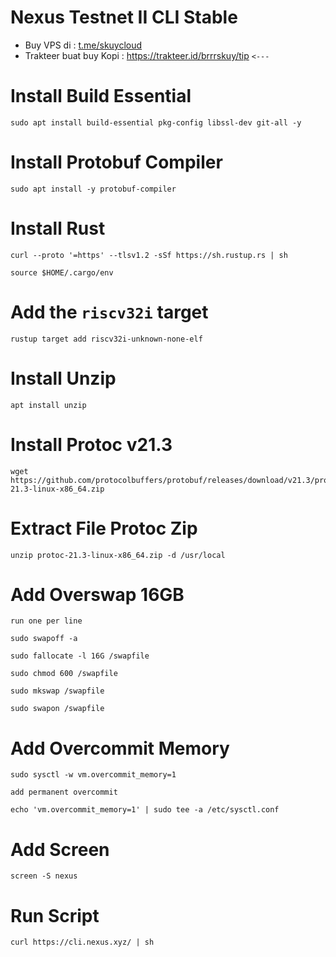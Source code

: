 # Nexus Testnet II CLI Stable

- Buy VPS di : [t.me/skuycloud](t.me/skuycloud)
- Trakteer buat buy Kopi : https://trakteer.id/brrrskuy/tip `<---`

# Install Build Essential
```
sudo apt install build-essential pkg-config libssl-dev git-all -y
```
# Install Protobuf Compiler
```
sudo apt install -y protobuf-compiler
```
# Install Rust
```
curl --proto '=https' --tlsv1.2 -sSf https://sh.rustup.rs | sh
```
```
source $HOME/.cargo/env
```
# Add the `riscv32i` target
```
rustup target add riscv32i-unknown-none-elf
```
# Install Unzip
```
apt install unzip
```
# Install Protoc v21.3
```
wget https://github.com/protocolbuffers/protobuf/releases/download/v21.3/protoc-21.3-linux-x86_64.zip
```
# Extract File Protoc Zip
```
unzip protoc-21.3-linux-x86_64.zip -d /usr/local
```
# Add Overswap 16GB 
`run one per line`
```
sudo swapoff -a  
```
```
sudo fallocate -l 16G /swapfile
```
```
sudo chmod 600 /swapfile
```
```
sudo mkswap /swapfile
```
```
sudo swapon /swapfile
```
# Add Overcommit Memory
```
sudo sysctl -w vm.overcommit_memory=1
```
`add permanent overcommit`
```
echo 'vm.overcommit_memory=1' | sudo tee -a /etc/sysctl.conf
```
# Add Screen
```
screen -S nexus
```
# Run Script 
```
curl https://cli.nexus.xyz/ | sh
```
